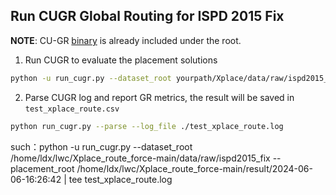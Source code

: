 ## Run CUGR Global Routing for ISPD 2015 Fix

**NOTE**: CU-GR [binary](tool/cugr_ispd2015_fix/CUGR/iccad19gr) is already included under the root.

1. Run CUGR to evaluate the placement solutions
```bash
python -u run_cugr.py --dataset_root yourpath/Xplace/data/raw/ispd2015_fix --placement_root yourpath/Xplace/result/2000-01-01-00:00:00 | tee test_xplace_route.log
```
2. Parse CUGR log and report GR metrics, the result will be saved in `test_xplace_route.csv`
```bash
python run_cugr.py --parse --log_file ./test_xplace_route.log
```

such：python -u run_cugr.py --dataset_root /home/ldx/lwc/Xplace_route_force-main/data/raw/ispd2015_fix --placement_root /home/ldx/lwc/Xplace_route_force-main/result/2024-06-06-16:26:42 | tee test_xplace_route.log